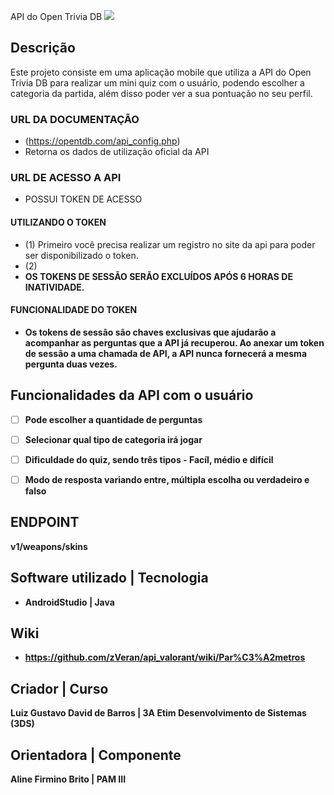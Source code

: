 API do Open Trivia DB
<img src="https://wallpapers.com/images/featured/x0jet8s98hbbfi62.jpg">

## Descrição
Este projeto consiste em uma aplicação mobile que utiliza a API do Open Trivia DB para realizar um mini quiz com o usuário, podendo escolher a categoria da partida, além disso poder ver a sua pontuação no seu perfil.

### URL DA DOCUMENTAÇÃO
- (https://opentdb.com/api_config.php)
- Retorna os dados de utilização oficial da API

### URL DE ACESSO A API 
- POSSUI TOKEN DE ACESSO 

#### UTILIZANDO O TOKEN 
- (1) Primeiro você precisa realizar um registro no site da api para poder ser disponibilizado o token. 
- (2) 
- <b>OS TOKENS DE SESSÃO SERÃO EXCLUÍDOS APÓS 6 HORAS DE INATIVIDADE.<b>

#### FUNCIONALIDADE DO TOKEN 
- Os tokens de sessão são chaves exclusivas que ajudarão a acompanhar as perguntas que a API já recuperou. Ao anexar um token de sessão a uma chamada de API, a API nunca fornecerá a mesma pergunta duas vezes.

## Funcionalidades da API com o usuário 
- [ ] Pode escolher a quantidade de perguntas
- [ ] Selecionar qual tipo de categoria irá jogar
- [ ] Dificuldade do quiz, sendo três tipos - Facíl, médio e difícil
- [ ] Modo de resposta variando entre, múltipla escolha ou verdadeiro e falso


## ENDPOINT
v1/weapons/skins

## Software utilizado | Tecnologia 
- AndroidStudio | Java 

## Wiki
- https://github.com/zVeran/api_valorant/wiki/Par%C3%A2metros

## Criador | Curso
Luiz Gustavo David de Barros | 3A Etim Desenvolvimento de Sistemas (3DS)

## Orientadora | Componente
Aline Firmino Brito | PAM III
